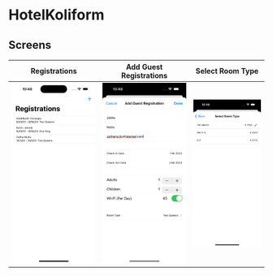 # HotelKoliform

## Screens
| Registrations | Add Guest Registrations | Select Room Type |
|---------|---------|---------|
| <img src="https://github.com/kadiirhocaoglu/HotelKoliform/blob/main/forReadme/lateregistrations.png" width="300"> | <img src="https://github.com/kadiirhocaoglu/HotelKoliform/blob/main/forReadme/addguestregistration.png" width="300"> | <img src="https://github.com/kadiirhocaoglu/HotelKoliform/blob/main/forReadme/selectroomtype.png" width="300"> |
